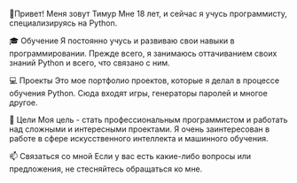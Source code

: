 👋Привет! Меня зовут Тимур
Мне 18 лет, и сейчас я учусь программисту, специализируясь на Python.

🎓 Обучение
Я постоянно учусь и развиваю свои навыки в программировании. Прежде всего, я занимаюсь оттачиванием своих знаний Python и всего, что связано с ним.

💻 Проекты
Это мое портфолио проектов, которые я делал в процессе обучения Python. Сюда входят игры, генераторы паролей и многое другое.

🌱 Цели
Моя цель - стать профессиональным программистом и работать над сложными и интересными проектами. Я очень заинтересован в работе в сфере искусственного интеллекта и машинного обучения.

📫 Связаться со мной
Если у вас есть какие-либо вопросы или предложения, не стесняйтесь обращаться ко мне.
